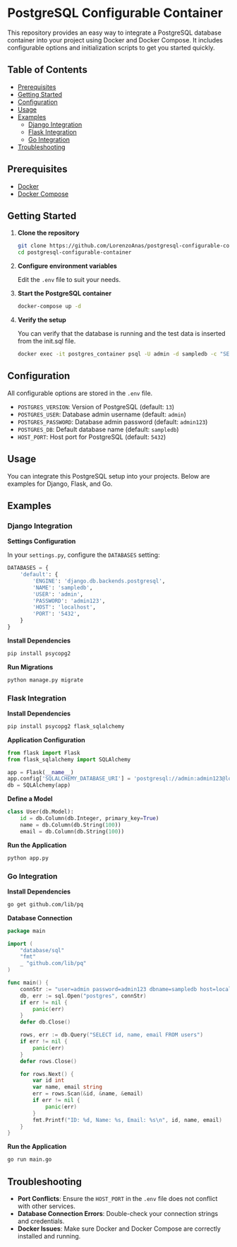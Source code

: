 # PostgreSQL Configurable Container

This repository provides an easy way to integrate a PostgreSQL database container into your project using Docker and Docker Compose. It includes configurable options and initialization scripts to get you started quickly.

## Table of Contents

- [Prerequisites](#prerequisites)
- [Getting Started](#getting-started)
- [Configuration](#configuration)
- [Usage](#usage)
- [Examples](#examples)
  - [Django Integration](#django-integration)
  - [Flask Integration](#flask-integration)
  - [Go Integration](#go-integration)
- [Troubleshooting](#troubleshooting)

## Prerequisites

- [Docker](https://www.docker.com/get-started)
- [Docker Compose](https://docs.docker.com/compose/install/)

## Getting Started

1. **Clone the repository**

   ```bash
   git clone https://github.com/LorenzoAnas/postgresql-configurable-container.git
   cd postgresql-configurable-container
   ```

2. **Configure environment variables**

   Edit the `.env` file to suit your needs.

3. **Start the PostgreSQL container**

   ```bash
   docker-compose up -d
   ```

4. **Verify the setup**

   You can verify that the database is running and the test data is inserted from the init.sql file.

   ```bash
   docker exec -it postgres_container psql -U admin -d sampledb -c "SELECT * FROM users;"
   ```

## Configuration

All configurable options are stored in the `.env` file.

- `POSTGRES_VERSION`: Version of PostgreSQL (default: `13`)
- `POSTGRES_USER`: Database admin username (default: `admin`)
- `POSTGRES_PASSWORD`: Database admin password (default: `admin123`)
- `POSTGRES_DB`: Default database name (default: `sampledb`)
- `HOST_PORT`: Host port for PostgreSQL (default: `5432`)

## Usage

You can integrate this PostgreSQL setup into your projects. Below are examples for Django, Flask, and Go.

## Examples

### Django Integration

**Settings Configuration**

In your `settings.py`, configure the `DATABASES` setting:

```python
DATABASES = {
    'default': {
        'ENGINE': 'django.db.backends.postgresql',
        'NAME': 'sampledb',
        'USER': 'admin',
        'PASSWORD': 'admin123',
        'HOST': 'localhost',
        'PORT': '5432',
    }
}
```

**Install Dependencies**

```bash
pip install psycopg2
```

**Run Migrations**

```bash
python manage.py migrate
```

### Flask Integration

**Install Dependencies**

```bash
pip install psycopg2 flask_sqlalchemy
```

**Application Configuration**

```python
from flask import Flask
from flask_sqlalchemy import SQLAlchemy

app = Flask(__name__)
app.config['SQLALCHEMY_DATABASE_URI'] = 'postgresql://admin:admin123@localhost:5432/sampledb'
db = SQLAlchemy(app)
```

**Define a Model**

```python
class User(db.Model):
    id = db.Column(db.Integer, primary_key=True)
    name = db.Column(db.String(100))
    email = db.Column(db.String(100))
```

**Run the Application**

```bash
python app.py
```

### Go Integration

**Install Dependencies**

```bash
go get github.com/lib/pq
```

**Database Connection**

```go
package main

import (
    "database/sql"
    "fmt"
    _ "github.com/lib/pq"
)

func main() {
    connStr := "user=admin password=admin123 dbname=sampledb host=localhost port=5432 sslmode=disable"
    db, err := sql.Open("postgres", connStr)
    if err != nil {
        panic(err)
    }
    defer db.Close()

    rows, err := db.Query("SELECT id, name, email FROM users")
    if err != nil {
        panic(err)
    }
    defer rows.Close()

    for rows.Next() {
        var id int
        var name, email string
        err = rows.Scan(&id, &name, &email)
        if err != nil {
            panic(err)
        }
        fmt.Printf("ID: %d, Name: %s, Email: %s\n", id, name, email)
    }
}
```

**Run the Application**

```bash
go run main.go
```

## Troubleshooting

- **Port Conflicts**: Ensure the `HOST_PORT` in the `.env` file does not conflict with other services.
- **Database Connection Errors**: Double-check your connection strings and credentials.
- **Docker Issues**: Make sure Docker and Docker Compose are correctly installed and running.

